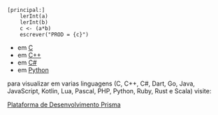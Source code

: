 ``` 
[principal:]
    lerInt(a)
    lerInt(b)
    c <- (a*b)
    escrever("PROD = {c}")
```

- em [C](https://prism-dev-platform.herokuapp.com/tela-demo-transpilado.html?idDemo=4&idTarget=1)
- em [C++](https://prism-dev-platform.herokuapp.com/tela-demo-transpilado.html?idDemo=4&idTarget=2)
- em [C#](https://prism-dev-platform.herokuapp.com/tela-demo-transpilado.html?idDemo=4&idTarget=3)
- em [Python](https://prism-dev-platform.herokuapp.com/tela-demo-transpilado.html?idDemo=4&idTarget=12)

para visualizar em varias linguagens (C, C++, C#, Dart, Go, Java, JavaScript, Kotlin, Lua, Pascal, PHP, Python, Ruby, Rust e Scala) visite:

[Plataforma de Desenvolvimento Prisma](https://prism-dev-platform.herokuapp.com/tela-demo.html?idDemo=4)
